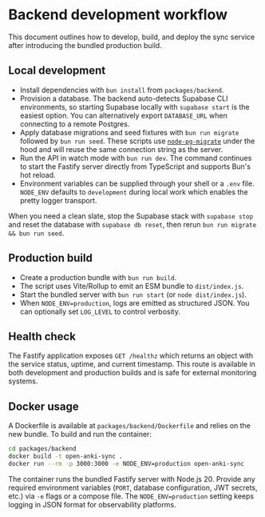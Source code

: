 # Backend development workflow

This document outlines how to develop, build, and deploy the sync service after
introducing the bundled production build.

## Local development

- Install dependencies with `bun install` from `packages/backend`.
- Provision a database. The backend auto-detects Supabase CLI environments, so
  starting Supabase locally with `supabase start` is the easiest option. You can
  alternatively export `DATABASE_URL` when connecting to a remote Postgres.
- Apply database migrations and seed fixtures with `bun run migrate` followed by
  `bun run seed`. These scripts use [`node-pg-migrate`](https://github.com/salsita/node-pg-migrate)
  under the hood and will reuse the same connection string as the server.
- Run the API in watch mode with `bun run dev`. The command continues to start
  the Fastify server directly from TypeScript and supports Bun's hot reload.
- Environment variables can be supplied through your shell or a `.env` file.
  `NODE_ENV` defaults to `development` during local work which enables the
  pretty logger transport.

When you need a clean slate, stop the Supabase stack with `supabase stop` and
reset the database with `supabase db reset`, then rerun `bun run migrate && bun
run seed`.

## Production build

- Create a production bundle with `bun run build`.
- The script uses Vite/Rollup to emit an ESM bundle to `dist/index.js`.
- Start the bundled server with `bun run start` (or `node dist/index.js`).
- When `NODE_ENV=production`, logs are emitted as structured JSON. You can
  optionally set `LOG_LEVEL` to control verbosity.

## Health check

The Fastify application exposes `GET /healthz` which returns an object with the
service status, uptime, and current timestamp. This route is available in both
development and production builds and is safe for external monitoring systems.

## Docker usage

A Dockerfile is available at `packages/backend/Dockerfile` and relies on the new
bundle. To build and run the container:

```bash
cd packages/backend
docker build -t open-anki-sync .
docker run --rm -p 3000:3000 -e NODE_ENV=production open-anki-sync
```

The container runs the bundled Fastify server with Node.js 20. Provide any
required environment variables (`PORT`, database configuration, JWT secrets,
etc.) via `-e` flags or a compose file. The `NODE_ENV=production` setting keeps
logging in JSON format for observability platforms.
